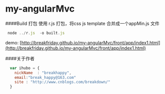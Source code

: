 my-angularMvc
=====


####Build 打包
使用 r.js  打包，将css  js  template  合并成一个appMin.js  文件
```javascript
 node ../r.js  -o built.js
```

 demo:  [http://breakfriday.github.io/my-angularMvc/front/app/index1.html](http://breakfriday.github.io/my-angularMvc/front/app/index1.html)


####关于作者

```javascript
  var ihubo = {
    nickName  : "breakhappy",
    email:"break_happy@163.com"
    site : "http://www.cnblogs.com/breakdown/"
  }
```
